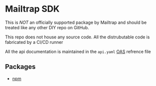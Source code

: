 # Mailtrap SDK

This is *NOT* an officially supported package by Mailtrap and should be treated like any other DIY repo on GitHub.

This repo does not house any source code. All the distrubutable code is fabricated by a CI/CD runner

All the api documentation is maintained in the `api.yaml` [OAS](https://swagger.io/specification/) refrence file

## Packages

- [npm](https://www.npmjs.com/package/@jackbilestech/mailtrap-sdk)
